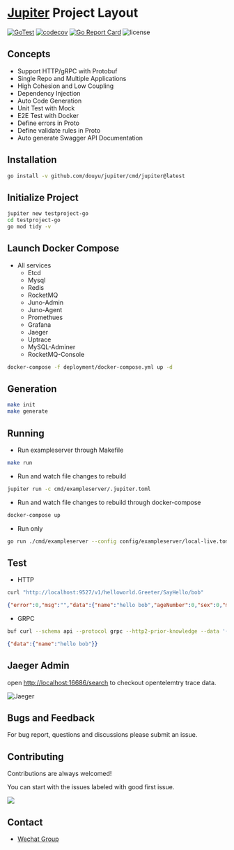 [Jupiter](https://github.com/douyu/jupiter) Project Layout
===

[![GoTest](https://github.com/douyu/jupiter-layout/workflows/Go/badge.svg)](https://github.com/douyu/jupiter-layout/actions)
[![codecov](https://codecov.io/gh/douyu/jupiter-layout/branch/main/graph/badge.svg?token=DO7GHMMELG)](https://codecov.io/gh/douyu/jupiter-layout)
[![Go Report Card](https://goreportcard.com/badge/github.com/douyu/jupiter-layout)](https://goreportcard.com/report/github.com/douyu/jupiter-layout)
![license](https://img.shields.io/badge/license-Apache--2.0-green.svg)

Concepts
---

* Support HTTP/gRPC with Protobuf
* Single Repo and Multiple Applications
* High Cohesion and Low Coupling
* Dependency Injection
* Auto Code Generation
* Unit Test with Mock
* E2E Test with Docker
* Define errors in Proto
* Define validate rules in Proto
* Auto generate Swagger API Documentation

Installation
---

```bash
go install -v github.com/douyu/jupiter/cmd/jupiter@latest
```

Initialize Project
---

```bash
jupiter new testproject-go
cd testproject-go
go mod tidy -v
```

Launch Docker Compose
---

* All services
  * Etcd
  * Mysql
  * Redis
  * RocketMQ
  * Juno-Admin
  * Juno-Agent
  * Promethues
  * Grafana
  * Jaeger
  * Uptrace
  * MySQL-Adminer
  * RocketMQ-Console

```bash
docker-compose -f deployment/docker-compose.yml up -d
```

Generation
---

```bash
make init
make generate
```

Running
---

* Run exampleserver through Makefile

```bash
make run
```

* Run and watch file changes to rebuild

```bash
jupiter run -c cmd/exampleserver/.jupiter.toml
```

* Run and watch file changes to rebuild through docker-compose

```bash
docker-compose up
```

* Run only

```bash
go run ./cmd/exampleserver --config config/exampleserver/local-live.toml
```

Test
---

* HTTP

```bash
curl "http://localhost:9527/v1/helloworld.Greeter/SayHello/bob"
```

```json
{"error":0,"msg":"","data":{"name":"hello bob","ageNumber":0,"sex":0,"metadata":null}}
```

* GRPC

```bash
buf curl --schema api --protocol grpc --http2-prior-knowledge --data '{"name":"bob"}' http://localhost:9528/helloworld.v1.GreeterService/SayHello
```

```json
{"data":{"name":"hello bob"}}
```

Jaeger Admin
---

open [http://localhost:16686/search](http://localhost:16686/search) to checkout opentelemtry trace data.

![Jaeger](https://raw.githubusercontent.com/hnlq715/imgs-all-in-one/main/obsidian/%E6%88%AA%E5%B1%8F2022-09-30%2018.31.27.png)

Bugs and Feedback
---

For bug report, questions and discussions please submit an issue.

Contributing
---

Contributions are always welcomed!

You can start with the issues labeled with good first issue.

<a href="https://github.com/douyu/jupiter-layout/graphs/contributors">
  <img src="https://contrib.rocks/image?repo=douyu/jupiter-layout" />
</a>

Contact
---

* [Wechat Group](https://jupiter.douyu.com/join/#%E5%BE%AE%E4%BF%A1)

